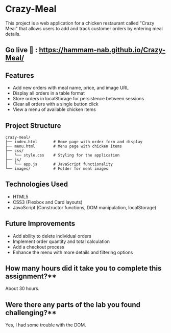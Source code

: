 # Crazy-Meal
This project is a web application for a chicken restaurant called "Crazy Meal" that allows users to add and track customer orders by entering meal details.

## Go live 🛜 : https://hammam-nab.github.io/Crazy-Meal/

## Features
- Add new orders with meal name, price, and image URL
- Display all orders in a table format
- Store orders in localStorage for persistence between sessions
- Clear all orders with a single button click
- View a menu of available chicken items

## Project Structure

```
crazy-meal/
├── index.html       # Home page with order form and display
├── menu.html        # Menu page with chicken items
├── css/
│   └── style.css    # Styling for the application
├── js/
│   └── app.js       # JavaScript functionality
└── images/          # Folder for meal images
```

## Technologies Used

- HTML5
- CSS3 (Flexbox and Card layouts)
- JavaScript (Constructor functions, DOM manipulation, localStorage)


## Future Improvements

- Add ability to delete individual orders
- Implement order quantity and total calculation
- Add a checkout process
- Enhance the menu with more details and filtering options

## How many hours did it take you to complete this assignment?**  
About 30 hours.
## Were there any parts of the lab you found challenging?**  
Yes, I had some trouble with the DOM.